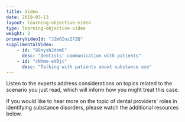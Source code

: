 ```yaml
---
title: Video 
date: 2019-05-13
layout: learning-objective-video
type: learning-objective-video
weight: 2
primaryVideoId: "JZm0InzI7ZQ"
supplimentalVideo:
    - id: "88nysb2domE"
      desc: "Dentists' communication with patients"
    - id: "cNYme-eV0jc"
      desc: "Talking with patients about substance use"
---
```

Listen to the experts address considerations on topics related to the scenario you just read, which will inform how you might
treat this case.

If you would like to hear more on the topic of dental providers' roles in
identifying substance disorders, please watch the additional resources below.
